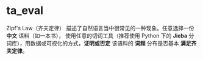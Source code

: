 # ta_eval
Zipf's Law（齐夫定律） 描述了自然语言当中很常见的一种现象。任意选择一份 **中文** 语料（如一本书），
使用任意的切词工具（推荐使用 Python 下的 **Jieba** 分词库），用数据或可视化的方式，**证明或否定** 该语料的 **词频** 分布是否基本 **满足齐夫定律**。
